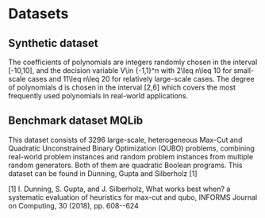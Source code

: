 # Datasets

## Synthetic dataset 
The coefficients of polynomials are integers randomly chosen in the interval [-10,10], and the decision variable V\in \{-1,1\}^n with 2\leq n\leq 10 for small-scale cases and 11\leq n\leq 20 for relatively large-scale cases. The degree of polynomials d is chosen in the interval [2,6] which covers the most frequently used polynomials in real-world applications. 

## Benchmark dataset MQLib
This dataset consists of 3296 large-scale, heterogeneous Max-Cut and Quadratic Unconstrained Binary Optimization (QUBO) problems, combining real-world problem instances and random problem instances from multiple random generators. Both of them are quadratic Boolean programs. This dataset can be found in Dunning, Gupta and Silberholz [1]

[1] I. Dunning, S. Gupta, and J. Silberholz, What works best when? a systematic evaluation of heuristics for max-cut and qubo, INFORMS Journal on Computing, 30 (2018), pp. 608--624
